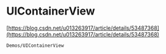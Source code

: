 # UIContainerView

[https://blog.csdn.net/u013263917/article/details/53487368](https://blog.csdn.net/u013263917/article/details/53487368)

`Demos/UIContainerView`